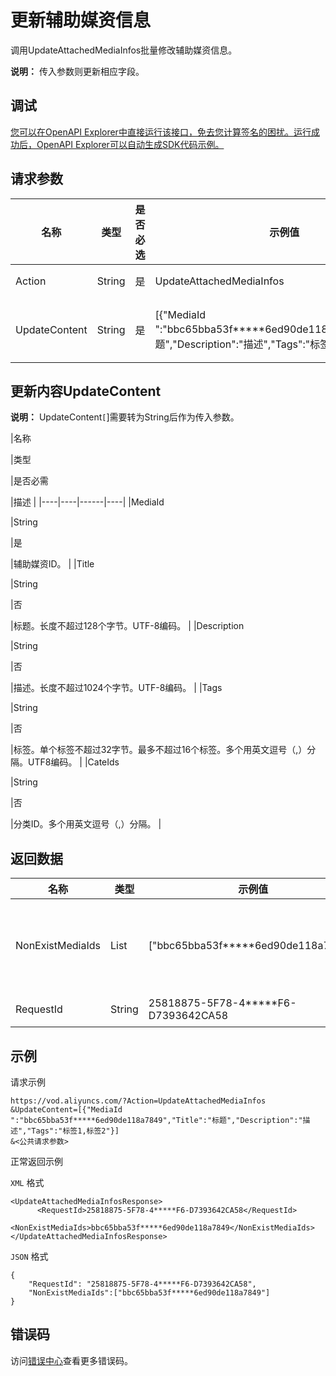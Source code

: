 # 更新辅助媒资信息

调用UpdateAttachedMediaInfos批量修改辅助媒资信息。

**说明：** 传入参数则更新相应字段。

## 调试

[您可以在OpenAPI Explorer中直接运行该接口，免去您计算签名的困扰。运行成功后，OpenAPI Explorer可以自动生成SDK代码示例。](https://api.aliyun.com/#product=vod&api=UpdateAttachedMediaInfos&type=RPC&version=2017-03-21)

## 请求参数

|名称|类型|是否必选|示例值|描述|
|--|--|----|---|--|
|Action|String|是|UpdateAttachedMediaInfos|系统规定参数。取值：**UpdateAttachedMediaInfos**。 |
|UpdateContent|String|是|\[\{"MediaId ":"bbc65bba53f\*\*\*\*\*6ed90de118a7849","Title":"标题","Description":"描述","Tags":"标签1,标签2"\}\]|更新内容。一次最多支持修改20个辅助媒资信息。UpdateContent参数结构，可以参见下表**UpdateContent**。 |

## 更新内容UpdateContent

**说明：** UpdateContent`[`\]需要转为String后作为传入参数。

|名称

|类型

|是否必需

|描述 |
|----|----|------|----|
|MediaId

|String

|是

|辅助媒资ID。 |
|Title

|String

|否

|标题。长度不超过128个字节。UTF-8编码。 |
|Description

|String

|否

|描述。长度不超过1024个字节。UTF-8编码。 |
|Tags

|String

|否

|标签。单个标签不超过32字节。最多不超过16个标签。多个用英文逗号（,）分隔。UTF8编码。 |
|CateIds

|String

|否

|分类ID。多个用英文逗号（,）分隔。 |

## 返回数据

|名称|类型|示例值|描述|
|--|--|---|--|
|NonExistMediaIds|List|\["bbc65bba53f\*\*\*\*\*6ed90de118a7849"\]|不存在的辅助媒资ID列表。 |
|RequestId|String|25818875-5F78-4\*\*\*\*\*F6-D7393642CA58|请求ID。 |

## 示例

请求示例

```
https://vod.aliyuncs.com/?Action=UpdateAttachedMediaInfos
&UpdateContent=[{"MediaId ":"bbc65bba53f*****6ed90de118a7849","Title":"标题","Description":"描述","Tags":"标签1,标签2"}]
&<公共请求参数>
```

正常返回示例

`XML` 格式

```
<UpdateAttachedMediaInfosResponse>
	  <RequestId>25818875-5F78-4*****F6-D7393642CA58</RequestId>
	  <NonExistMediaIds>bbc65bba53f*****6ed90de118a7849</NonExistMediaIds>
</UpdateAttachedMediaInfosResponse>
```

`JSON` 格式

```
{
    "RequestId": "25818875-5F78-4*****F6-D7393642CA58",
    "NonExistMediaIds":["bbc65bba53f*****6ed90de118a7849"]
}
```

## 错误码

访问[错误中心](https://error-center.aliyun.com/status/product/vod)查看更多错误码。

